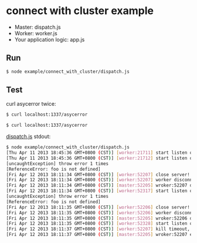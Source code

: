 # connect with cluster example

* Master: dispatch.js
* Worker: worker.js
* Your application logic: app.js

## Run

```bash
$ node example/connect_with_cluster/dispatch.js
```

## Test

curl asycerror twice:

```bash
$ curl localhost:1337/asycerror

$ curl localhost:1337/asycerror

```

[dispatch.js](https://github.com/fengmk2/graceful/blob/master/example/connect_with_cluster/dispatch.js) stdout:

```bash
$ node example/connect_with_cluster/dispatch.js 
[Thu Apr 11 2013 18:45:36 GMT+0800 (CST)] [worker:21711] start listen on 1337
[Thu Apr 11 2013 18:45:36 GMT+0800 (CST)] [worker:21712] start listen on 1337
[uncaughtException] throw error 1 times
[ReferenceError: foo is not defined]
[Fri Apr 12 2013 18:11:34 GMT+0800 (CST)] [worker:52207] close server!
[Fri Apr 12 2013 18:11:34 GMT+0800 (CST)] [worker:52207] worker disconnect!
[Fri Apr 12 2013 18:11:34 GMT+0800 (CST)] [master:52205] wroker:52207 disconnect! new worker:52317 fork
[Fri Apr 12 2013 18:11:34 GMT+0800 (CST)] [worker:52317] start listen on 1337
[uncaughtException] throw error 1 times
[ReferenceError: foo is not defined]
[Fri Apr 12 2013 18:11:35 GMT+0800 (CST)] [worker:52206] close server!
[Fri Apr 12 2013 18:11:35 GMT+0800 (CST)] [worker:52206] worker disconnect!
[Fri Apr 12 2013 18:11:35 GMT+0800 (CST)] [master:52205] wroker:52206 disconnect! new worker:52328 fork
[Fri Apr 12 2013 18:11:35 GMT+0800 (CST)] [worker:52328] start listen on 1337
[Fri Apr 12 2013 18:11:37 GMT+0800 (CST)] [worker:52207] kill timeout, exit now.
[Fri Apr 12 2013 18:11:37 GMT+0800 (CST)] [master:52205] wroker:52207 exit!
```